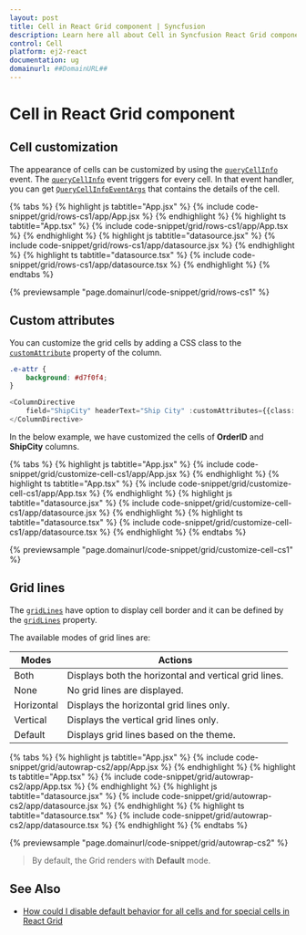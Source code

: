 ```yaml
---
layout: post
title: Cell in React Grid component | Syncfusion
description: Learn here all about Cell in Syncfusion React Grid component of Syncfusion Essential JS 2 and more.
control: Cell 
platform: ej2-react
documentation: ug
domainurl: ##DomainURL##
---
```


# Cell in React Grid component

## Cell customization

The appearance of cells can be customized by using the [`queryCellInfo`](https://ej2.syncfusion.com/angular/documentation/api/grid/#querycellinfo) event.
The [`queryCellInfo`](https://ej2.syncfusion.com/angular/documentation/api/grid/#querycellinfo) event triggers for every cell.
In that event handler, you can get [`QueryCellInfoEventArgs`](https://ej2.syncfusion.com/angular/documentation/api/grid/queryCellInfoEventArgs/) that contains the details of the cell.

{% tabs %}
{% highlight js tabtitle="App.jsx" %}
{% include code-snippet/grid/rows-cs1/app/App.jsx %}
{% endhighlight %}
{% highlight ts tabtitle="App.tsx" %}
{% include code-snippet/grid/rows-cs1/app/App.tsx %}
{% endhighlight %}
{% highlight js tabtitle="datasource.jsx" %}
{% include code-snippet/grid/rows-cs1/app/datasource.jsx %}
{% endhighlight %}
{% highlight ts tabtitle="datasource.tsx" %}
{% include code-snippet/grid/rows-cs1/app/datasource.tsx %}
{% endhighlight %}
{% endtabs %}

 {% previewsample "page.domainurl/code-snippet/grid/rows-cs1" %}

## Custom attributes

You can customize the grid cells by adding a CSS class to the [`customAttribute`](https://ej2.syncfusion.com/angular/documentation/api/grid/column#customattributes) property of the column.

```CSS
.e-attr {
    background: #d7f0f4;
}
```

```ts
<ColumnDirective
    field="ShipCity" headerText="Ship City" :customAttributes={{class: 'e-attr'}} width="80">
</ColumnDirective>
```

In the below example, we have customized the cells of **OrderID** and **ShipCity** columns.

{% tabs %}
{% highlight js tabtitle="App.jsx" %}
{% include code-snippet/grid/customize-cell-cs1/app/App.jsx %}
{% endhighlight %}
{% highlight ts tabtitle="App.tsx" %}
{% include code-snippet/grid/customize-cell-cs1/app/App.tsx %}
{% endhighlight %}
{% highlight js tabtitle="datasource.jsx" %}
{% include code-snippet/grid/customize-cell-cs1/app/datasource.jsx %}
{% endhighlight %}
{% highlight ts tabtitle="datasource.tsx" %}
{% include code-snippet/grid/customize-cell-cs1/app/datasource.tsx %}
{% endhighlight %}
{% endtabs %}

 {% previewsample "page.domainurl/code-snippet/grid/customize-cell-cs1" %}

## Grid lines

The [`gridLines`](https://ej2.syncfusion.com/angular/documentation/api/grid/#gridlines) have option to display cell border and it can be defined by the [`gridLines`](https://ej2.syncfusion.com/angular/documentation/api/grid/#gridlines) property.

The available modes of grid lines are:

| Modes | Actions |
|-------|---------|
| Both | Displays both the horizontal and vertical grid lines.|
| None | No grid lines are displayed.|
| Horizontal | Displays the horizontal grid lines only.|
| Vertical | Displays the vertical grid lines only.|
| Default | Displays grid lines based on the theme.|

{% tabs %}
{% highlight js tabtitle="App.jsx" %}
{% include code-snippet/grid/autowrap-cs2/app/App.jsx %}
{% endhighlight %}
{% highlight ts tabtitle="App.tsx" %}
{% include code-snippet/grid/autowrap-cs2/app/App.tsx %}
{% endhighlight %}
{% highlight js tabtitle="datasource.jsx" %}
{% include code-snippet/grid/autowrap-cs2/app/datasource.jsx %}
{% endhighlight %}
{% highlight ts tabtitle="datasource.tsx" %}
{% include code-snippet/grid/autowrap-cs2/app/datasource.tsx %}
{% endhighlight %}
{% endtabs %}

 {% previewsample "page.domainurl/code-snippet/grid/autowrap-cs2" %}

>By default, the Grid renders with **Default** mode.

## See Also

* [How could I disable default behavior for all cells and for special cells in React Grid](https://www.syncfusion.com/forums/164559/how-could-i-disable-default-behavior-for-all-cells-and-for-special-cells-in-react-grid)